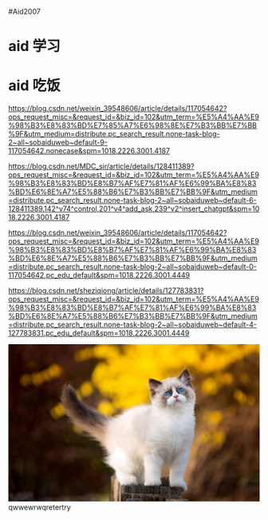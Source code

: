 #Aid2007

#   aid 学习

#   aid   吃饭

https://blog.csdn.net/weixin_39548606/article/details/117054642?ops_request_misc=&request_id=&biz_id=102&utm_term=%E5%A4%AA%E9%98%B3%E8%83%BD%E7%85%A7%E6%98%8E%E7%B3%BB%E7%BB%9F&utm_medium=distribute.pc_search_result.none-task-blog-2~all~sobaiduweb~default-9-117054642.nonecase&spm=1018.2226.3001.4187

https://blog.csdn.net/MDC_sir/article/details/128411389?ops_request_misc=&request_id=&biz_id=102&utm_term=%E5%A4%AA%E9%98%B3%E8%83%BD%E8%B7%AF%E7%81%AF%E6%99%BA%E8%83%BD%E6%8E%A7%E5%88%B6%E7%B3%BB%E7%BB%9F&utm_medium=distribute.pc_search_result.none-task-blog-2~all~sobaiduweb~default-6-128411389.142^v74^control,201^v4^add_ask,239^v2^insert_chatgpt&spm=1018.2226.3001.4187

https://blog.csdn.net/weixin_39548606/article/details/117054642?ops_request_misc=&request_id=&biz_id=102&utm_term=%E5%A4%AA%E9%98%B3%E8%83%BD%E8%B7%AF%E7%81%AF%E6%99%BA%E8%83%BD%E6%8E%A7%E5%88%B6%E7%B3%BB%E7%BB%9F&utm_medium=distribute.pc_search_result.none-task-blog-2~all~sobaiduweb~default-0-117054642.pc_edu_default&spm=1018.2226.3001.4449

https://blog.csdn.net/sheziqiong/article/details/127783831?ops_request_misc=&request_id=&biz_id=102&utm_term=%E5%A4%AA%E9%98%B3%E8%83%BD%E8%B7%AF%E7%81%AF%E6%99%BA%E8%83%BD%E6%8E%A7%E5%88%B6%E7%B3%BB%E7%BB%9F&utm_medium=distribute.pc_search_result.none-task-blog-2~all~sobaiduweb~default-4-127783831.pc_edu_default&spm=1018.2226.3001.4449

![](./timg.jpg)qwwewrwqretertry

